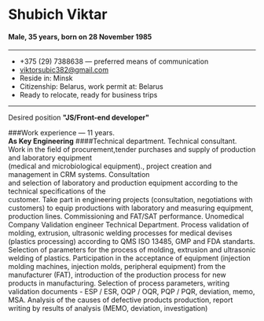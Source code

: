 # Shubich Viktar
#### Male, 35 years, born on 28 November 1985
---
- +375 (29) 7388638 — preferred means of communication
- viktorsubic382@gmail.com
- Reside in: Minsk
- Citizenship: Belarus, work permit at: Belarus
- Ready to relocate, ready for business trips
---
Desired position **"JS/Front-end developer"**


###Work experience — 11 years.<br/>
 **As Key Engineering**
####Technical department.
 Technical consultant.<br/>
Work in the field of procurement,tender purchases and supply of production and laboratory equipment<br/>
(medical and microbiological equipment)., project creation and management in CRM systems. Consultation<br/>
and selection of laboratory and production equipment according to the technical specifications of the<br/>
customer. Take part in engineering projects (consultation, negotiations with customers) to equip
productions with laboratory and measuring equipment, production lines. Commissioning and FAT/SAT
performance.
Unomedical Company
Validation engineer
Technical Department.
Process validation of molding, extrusion, ultrasonic welding processes for medical devises (plastics
processing) according to QMS ISO 13485, GMP and FDA standarts.
Selection of parameters for the process of molding, extrusion and ultrasonic welding of plastics.
Participation in the acceptance of equipment (injection molding machines, injection molds, peripheral
equipment) from the manufacturer (FAT), introduction of the production process for new products in
manufacturing.
Selection of process parameters, writing validation documents - ESP / ESR, OQP / OQR, PQP / PQR,
deviation, memo, MSA.
Analysis of the causes of defective products production, report writing by results of analysis (MEMO,
deviation, investigation)

